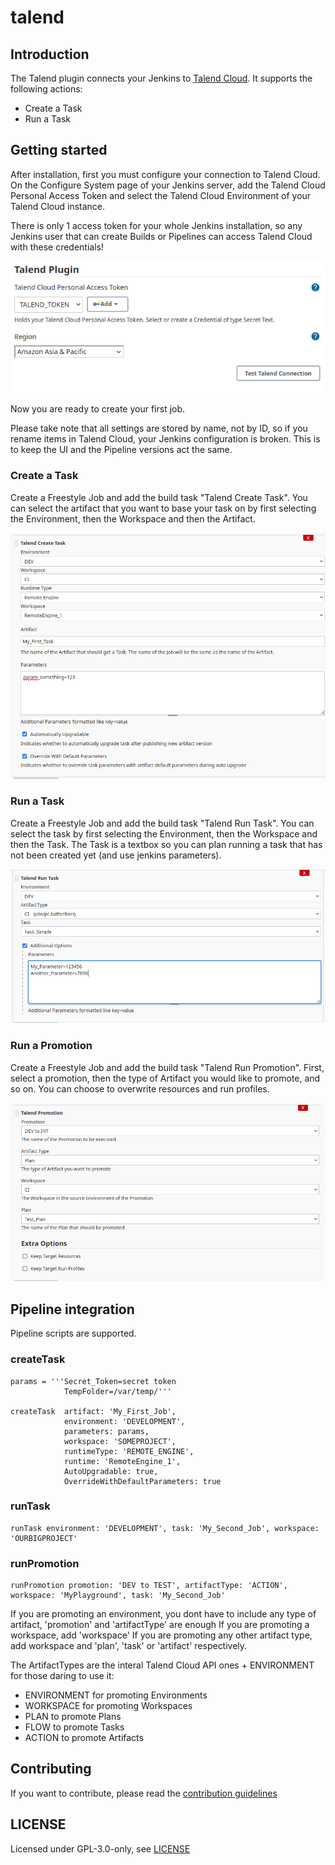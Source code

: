 # talend

## Introduction

The Talend plugin connects your Jenkins to [Talend Cloud](https://cloud.talend.com). It supports the following actions:

- Create a Task
- Run a Task

## Getting started

After installation, first you must configure your connection to Talend Cloud. On the Configure System page of your Jenkins server,
add the Talend Cloud Personal Access Token and select the Talend Cloud Environment of your Talend Cloud instance.

There is only 1 access token for your whole Jenkins installation, so any Jenkins user that can create Builds or Pipelines can access
Talend Cloud with these credentials!

![Configuration](docs/images/globalconfig.png "Global Configuration")

Now you are ready to create your first job.

Please take note that all settings are stored by name, not by ID, so if you rename items in Talend Cloud, your Jenkins configuration is
broken. This is to keep the UI and the Pipeline versions act the same.

### Create a Task

Create a Freestyle Job and add the build task "Talend Create Task". You can select the artifact that you want to base your task on 
by first selecting the Environment, then the Workspace and then the Artifact.

![Create a New Task Image](docs/images/createtask.png "Create a New Task")

### Run a Task

Create a Freestyle Job and add the build task "Talend Run Task". You can select the task by first selecting the 
Environment, then the Workspace and then the Task.
The Task is a textbox so you can plan running a task that has not been created yet (and use jenkins parameters).

![Run a Task Image](docs/images/runtask.png "Run a Task")


### Run a Promotion

Create a Freestyle Job and add the build task "Talend Run Promotion". First, select a promotion, then the type of Artifact you would 
like to promote, and so on.
You can choose to overwrite resources and run profiles.

![Run a Task Image](docs/images/runpromotion.png "Run a Task")


## Pipeline integration

Pipeline scripts are supported. 

### createTask

```
params = '''Secret_Token=secret token
            TempFolder=/var/temp/''' 
    
createTask  artifact: 'My_First_Job', 
            environment: 'DEVELOPMENT', 
            parameters: params,
            workspace: 'SOMEPROJECT',
            runtimeType: 'REMOTE_ENGINE',
            runtime: 'RemoteEngine_1',
            AutoUpgradable: true,
            OverrideWithDefaultParameters: true
```

### runTask

```
runTask environment: 'DEVELOPMENT', task: 'My_Second_Job', workspace: 'OURBIGPROJECT'
```

### runPromotion

```
runPromotion promotion: 'DEV to TEST', artifactType: 'ACTION', workspace: 'MyPlayground', task: 'My_Second_Job'
```

If you are promoting an environment, you dont have to include any type of artifact, 'promotion' and 'artifactType' are enough
If you are promoting a workspace, add 'workspace'
If you are promoting any other artifact type, add workspace and 'plan', 'task' or 'artifact' respectively.

The ArtifactTypes are the interal Talend Cloud API ones + ENVIRONMENT for those daring to use it:

- ENVIRONMENT for promoting Environments
- WORKSPACE for promoting Workspaces
- PLAN to promote Plans
- FLOW to promote Tasks
- ACTION to promote Artifacts


## Contributing

If you want to contribute, please read the [contribution guidelines](CONTRIBUTING.md)

## LICENSE

Licensed under GPL-3.0-only, see [LICENSE](LICENSE.md)

